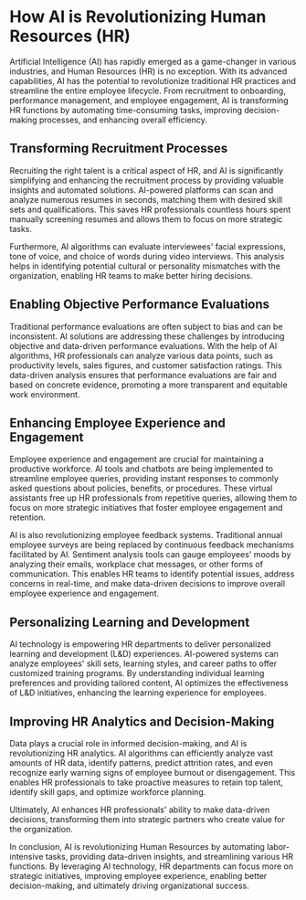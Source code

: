 # How AI is Revolutionizing Human Resources (HR)

Artificial Intelligence (AI) has rapidly emerged as a game-changer in various industries, and Human Resources (HR) is no exception. With its advanced capabilities, AI has the potential to revolutionize traditional HR practices and streamline the entire employee lifecycle. From recruitment to onboarding, performance management, and employee engagement, AI is transforming HR functions by automating time-consuming tasks, improving decision-making processes, and enhancing overall efficiency.

## Transforming Recruitment Processes

Recruiting the right talent is a critical aspect of HR, and AI is significantly simplifying and enhancing the recruitment process by providing valuable insights and automated solutions. AI-powered platforms can scan and analyze numerous resumes in seconds, matching them with desired skill sets and qualifications. This saves HR professionals countless hours spent manually screening resumes and allows them to focus on more strategic tasks.

Furthermore, AI algorithms can evaluate interviewees' facial expressions, tone of voice, and choice of words during video interviews. This analysis helps in identifying potential cultural or personality mismatches with the organization, enabling HR teams to make better hiring decisions.

## Enabling Objective Performance Evaluations

Traditional performance evaluations are often subject to bias and can be inconsistent. AI solutions are addressing these challenges by introducing objective and data-driven performance evaluations. With the help of AI algorithms, HR professionals can analyze various data points, such as productivity levels, sales figures, and customer satisfaction ratings. This data-driven analysis ensures that performance evaluations are fair and based on concrete evidence, promoting a more transparent and equitable work environment.

## Enhancing Employee Experience and Engagement

Employee experience and engagement are crucial for maintaining a productive workforce. AI tools and chatbots are being implemented to streamline employee queries, providing instant responses to commonly asked questions about policies, benefits, or procedures. These virtual assistants free up HR professionals from repetitive queries, allowing them to focus on more strategic initiatives that foster employee engagement and retention.

AI is also revolutionizing employee feedback systems. Traditional annual employee surveys are being replaced by continuous feedback mechanisms facilitated by AI. Sentiment analysis tools can gauge employees' moods by analyzing their emails, workplace chat messages, or other forms of communication. This enables HR teams to identify potential issues, address concerns in real-time, and make data-driven decisions to improve overall employee experience and engagement.

## Personalizing Learning and Development

AI technology is empowering HR departments to deliver personalized learning and development (L&D) experiences. AI-powered systems can analyze employees' skill sets, learning styles, and career paths to offer customized training programs. By understanding individual learning preferences and providing tailored content, AI optimizes the effectiveness of L&D initiatives, enhancing the learning experience for employees.

## Improving HR Analytics and Decision-Making

Data plays a crucial role in informed decision-making, and AI is revolutionizing HR analytics. AI algorithms can efficiently analyze vast amounts of HR data, identify patterns, predict attrition rates, and even recognize early warning signs of employee burnout or disengagement. This enables HR professionals to take proactive measures to retain top talent, identify skill gaps, and optimize workforce planning.

Ultimately, AI enhances HR professionals' ability to make data-driven decisions, transforming them into strategic partners who create value for the organization.

In conclusion, AI is revolutionizing Human Resources by automating labor-intensive tasks, providing data-driven insights, and streamlining various HR functions. By leveraging AI technology, HR departments can focus more on strategic initiatives, improving employee experience, enabling better decision-making, and ultimately driving organizational success.